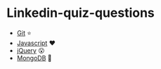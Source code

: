 # Linkedin-quiz-questions

* [Git](https://github.com/Ebazhanov/in-quiz-questions/blob/master/git/git-quiz.md) :star:
* [Javascript](https://github.com/Ebazhanov/in-quiz-questions/blob/master/javascript/javascript-quiz.md) :heart:
* [jQuery](https://github.com/Ebazhanov/in-quiz-questions/blob/master/jquery/jquery-quiz.md) :open_mouth:
* [MongoDB](https://github.com/Ebazhanov/in-quiz-questions/blob/master/mongodb/mongodb-quiz.md) :green_heart:
